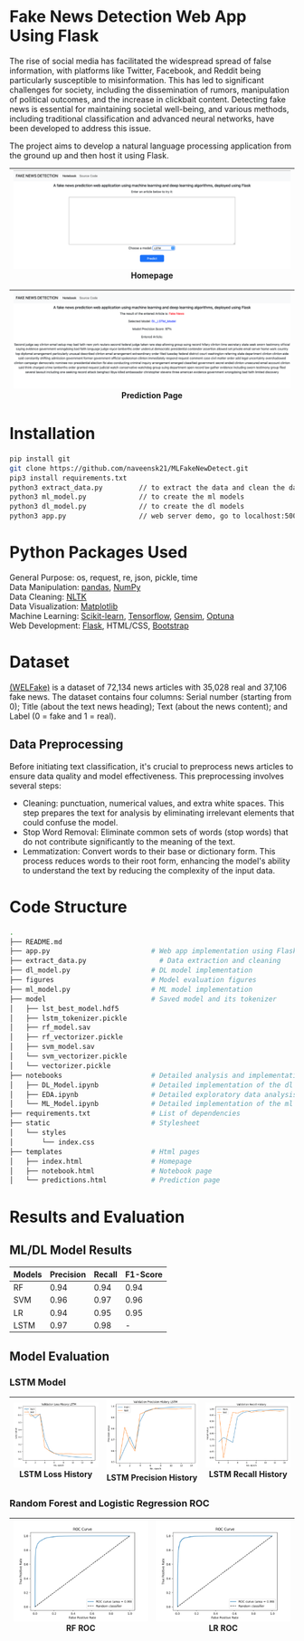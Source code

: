 # Fake News Detection Web App Using Flask
The rise of social media has facilitated the widespread spread of false information, with platforms like Twitter, Facebook, and Reddit being particularly susceptible to misinformation. This has led to significant challenges for society, including the dissemination of rumors, manipulation of political outcomes, and the increase in clickbait content. Detecting fake news is essential for maintaining societal well-being, and various methods, including traditional classification and advanced neural networks, have been developed to address this issue.

The project aims to develop a natural language processing application from the ground up and then host it using Flask.

|![](figures/WebApp_Screenshot_Home.png)<br>Homepage|
|:-:|

|![](figures/WebApp_Screenshot_Prediction.png)<br>Prediction Page|
|:-:|

# Installation

```bash
pip install git
git clone https://github.com/naveensk21/MLFakeNewDetect.git
pip3 install requirements.txt
python3 extract_data.py         // to extract the data and clean the dataset
python3 ml_model.py             // to create the ml models
python3 dl_model.py             // to create the dl models
python3 app.py                  // web server demo, go to localhost:5000
```

# Python Packages Used
General Purpose: os, request, re, json, pickle, time <br /> 
Data Manipulation: [pandas](https://pandas.pydata.org/), [NumPy](https://numpy.org/) <br /> 
Data Cleaning: [NLTK](https://www.nltk.org/) <br /> 
Data Visualization: [Matplotlib](https://matplotlib.org/)<br /> 
Machine Learning: [Scikit-learn](https://scikit-learn.org/stable/install.html), [Tensorflow](https://www.tensorflow.org/guide/keras), [Gensim](https://pypi.org/project/gensim/), [Optuna](https://optuna.org/) <br/>
Web Development: [Flask](https://flask.palletsprojects.com/en/3.0.x/), HTML/CSS, [Bootstrap](https://getbootstrap.com/)

# Dataset
[(WELFake)](https://www.kaggle.com/datasets/saurabhshahane/fake-news-classification) is a dataset of 72,134 news articles with 35,028 real and 37,106 fake news.
The dataset contains four columns: Serial number (starting from 0); Title (about the text news heading); Text (about the news content); and Label (0 = fake and 1 = real).

## Data Preprocessing 
Before initiating text classification, it's crucial to preprocess news articles to ensure data quality and model effectiveness. This preprocessing involves several steps:
- Cleaning: punctuation, numerical values, and extra white spaces. This step prepares the text for analysis by eliminating irrelevant elements that could confuse the model.
- Stop Word Removal: Eliminate common sets of words (stop words) that do not contribute significantly to the meaning of the text. 
- Lemmatization: Convert words to their base or dictionary form. This process reduces words to their root form, enhancing the model's ability to understand the text by reducing the complexity of the input data.

# Code Structure 
```bash
.
├── README.md
├── app.py                         # Web app implementation using Flask
├── extract_data.py                  # Data extraction and cleaning
├── dl_model.py                    # DL model implementation
├── figures                        # Model evaluation figures
├── ml_model.py                    # ML model implementation
├── model                          # Saved model and its tokenizer
│   ├── lst_best_model.hdf5  
│   ├── lstm_tokenizer.pickle
│   ├── rf_model.sav
│   ├── rf_vectorizer.pickle
│   ├── svm_model.sav
│   └── svm_vectorizer.pickle                   
│   └── vectorizer.pickle
├── notebooks                      # Detailed analysis and implementation of the ML and DL model
│   ├── DL_Model.ipynb             # Detailed implementation of the dl model
│   ├── EDA.ipynb                  # Detailed exploratory data analysis
│   └── ML_Model.ipynb             # Detailed implementation of the ml model
├── requirements.txt               # List of dependencies 
├── static                         # Stylesheet
│   └── styles
│       └── index.css
├── templates                      # Html pages 
│   ├── index.html                 # Homepage
│   ├── notebook.html              # Notebook page
│   └── predictions.html           # Prediction page
```

# Results and Evaluation

## ML/DL Model Results

| Models   | Precision | Recall | F1-Score |
|----------|-----------|--------|----------|
| RF       |   0.94    |  0.94  |   0.94   |
| SVM      |   0.96    |  0.97  |   0.96   |
| LR       |   0.94    |  0.95  |   0.95   |
| LSTM     |   0.97    |  0.98  |    -     |

## Model Evaluation
### LSTM Model 

|![](figures/LSTM_Loss.png)<br>LSTM Loss History|![](figures/LSTM_Precision.png)<br>LSTM Precision History|![](figures/LSTM_Recall.png)<br>LSTM Recall History|
|:-:|:-:|:-:|

### Random Forest and Logistic Regression ROC
|![](figures/RF_ROC.png)<br>RF ROC|![](figures/LR_ROC.png)<br>LR ROC|
|:-:|:-:|


